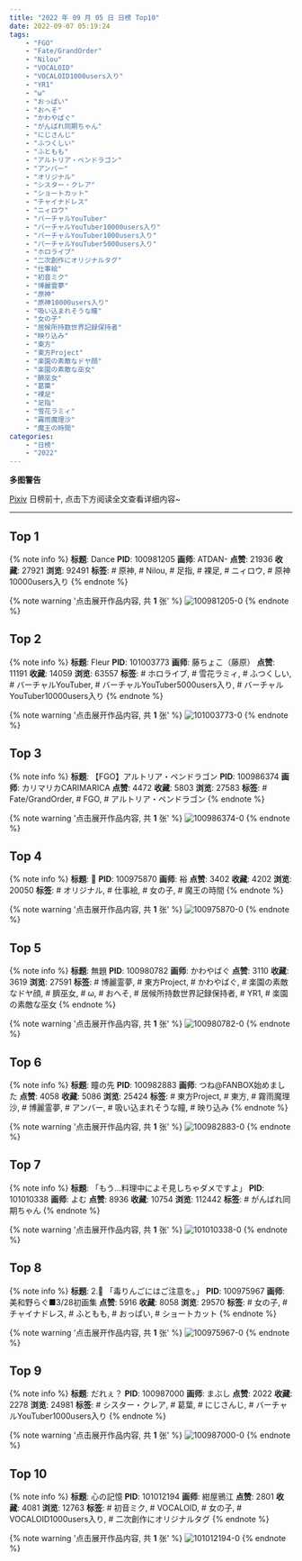 ```yaml
---
title: "2022 年 09 月 05 日 日榜 Top10"
date: 2022-09-07 05:19:24
tags:
    - "FGO"
    - "Fate/GrandOrder"
    - "Nilou"
    - "VOCALOID"
    - "VOCALOID1000users入り"
    - "YR1"
    - "ω"
    - "おっぱい"
    - "おへそ"
    - "かわやばぐ"
    - "がんばれ同期ちゃん"
    - "にじさんじ"
    - "ふつくしい"
    - "ふともも"
    - "アルトリア・ペンドラゴン"
    - "アンバー"
    - "オリジナル"
    - "シスター・クレア"
    - "ショートカット"
    - "チャイナドレス"
    - "ニィロウ"
    - "バーチャルYouTuber"
    - "バーチャルYouTuber10000users入り"
    - "バーチャルYouTuber1000users入り"
    - "バーチャルYouTuber5000users入り"
    - "ホロライブ"
    - "二次創作にオリジナルタグ"
    - "仕事絵"
    - "初音ミク"
    - "博麗霊夢"
    - "原神"
    - "原神10000users入り"
    - "吸い込まれそうな瞳"
    - "女の子"
    - "居候所持数世界記録保持者"
    - "映り込み"
    - "東方"
    - "東方Project"
    - "楽園の素敵なドヤ顔"
    - "楽園の素敵な巫女"
    - "臍巫女"
    - "葛葉"
    - "裸足"
    - "足指"
    - "雪花ラミィ"
    - "霧雨魔理沙"
    - "魔王の時間"
categories:
    - "日榜"
    - "2022"
---
```


<i class="fa fa-triangle-exclamation"></i>**多图警告**<i class="fa fa-triangle-exclamation"></i>

[Pixiv](https://www.pixiv.net/) 日榜前十, 点击下方阅读全文查看详细内容~

<!-- more -->

---

## Top 1

{% note info %}
**标题**: Dance
**PID**: 100981205 **画师**: ATDAN-
**点赞**: 21936 **收藏**: 27921 **浏览**: 92491
**标签**: # 原神, # Nilou, # 足指, # 裸足, # ニィロウ, # 原神10000users入り
{% endnote %}

{% note warning '点击展开作品内容, 共 **1** 张' %}
![100981205-0](https://i.pixiv.re/img-original/img/2022/09/04/13/10/09/100981205_p0.jpg)
{% endnote %}

## Top 2

{% note info %}
**标题**: Fleur
**PID**: 101003773 **画师**: 藤ちょこ（藤原）
**点赞**: 11191 **收藏**: 14059 **浏览**: 63557
**标签**: # ホロライブ, # 雪花ラミィ, # ふつくしい, # バーチャルYouTuber, # バーチャルYouTuber5000users入り, # バーチャルYouTuber10000users入り
{% endnote %}

{% note warning '点击展开作品内容, 共 **1** 张' %}
![101003773-0](https://i.pixiv.re/img-original/img/2022/09/05/00/00/13/101003773_p0.png)
{% endnote %}

## Top 3

{% note info %}
**标题**: 【FGO】アルトリア・ペンドラゴン
**PID**: 100986374 **画师**: カリマリカCARIMARICA
**点赞**: 4472 **收藏**: 5803 **浏览**: 27583
**标签**: # Fate/GrandOrder, # FGO, # アルトリア・ペンドラゴン
{% endnote %}

{% note warning '点击展开作品内容, 共 **1** 张' %}
![100986374-0](https://i.pixiv.re/img-original/img/2022/09/04/12/20/21/100986374_p0.png)
{% endnote %}

## Top 4

{% note info %}
**标题**: 🐼
**PID**: 100975870 **画师**: 裕
**点赞**: 3402 **收藏**: 4202 **浏览**: 20050
**标签**: # オリジナル, # 仕事絵, # 女の子, # 魔王の時間
{% endnote %}

{% note warning '点击展开作品内容, 共 **1** 张' %}
![100975870-0](https://i.pixiv.re/img-original/img/2022/09/04/00/00/03/100975870_p0.jpg)
{% endnote %}

## Top 5

{% note info %}
**标题**: 無題
**PID**: 100980782 **画师**: かわやばぐ
**点赞**: 3110 **收藏**: 3619 **浏览**: 27591
**标签**: # 博麗霊夢, # 東方Project, # かわやばぐ, # 楽園の素敵なドヤ顔, # 臍巫女, # ω, # おへそ, # 居候所持数世界記録保持者, # YR1, # 楽園の素敵な巫女
{% endnote %}

{% note warning '点击展开作品内容, 共 **1** 张' %}
![100980782-0](https://i.pixiv.re/img-original/img/2022/09/04/04/33/41/100980782_p0.jpg)
{% endnote %}

## Top 6

{% note info %}
**标题**: 瞳の先
**PID**: 100982883 **画师**: つね@FANBOX始めました
**点赞**: 4058 **收藏**: 5086 **浏览**: 25424
**标签**: # 東方Project, # 東方, # 霧雨魔理沙, # 博麗霊夢, # アンバー, # 吸い込まれそうな瞳, # 映り込み
{% endnote %}

{% note warning '点击展开作品内容, 共 **1** 张' %}
![100982883-0](https://i.pixiv.re/img-original/img/2022/09/04/08/41/20/100982883_p0.png)
{% endnote %}

## Top 7

{% note info %}
**标题**: 「もう…料理中によそ見しちゃダメですよ」
**PID**: 101010338 **画师**: よむ
**点赞**: 8936 **收藏**: 10754 **浏览**: 112442
**标签**: # がんばれ同期ちゃん
{% endnote %}

{% note warning '点击展开作品内容, 共 **1** 张' %}
![101010338-0](https://i.pixiv.re/img-original/img/2022/09/05/08/05/46/101010338_p0.png)
{% endnote %}

## Top 8

{% note info %}
**标题**: 2.🍎 「毒りんごにはご注意を。」
**PID**: 100975967 **画师**: 美和野らぐ■3/28初画集
**点赞**: 5916 **收藏**: 8058 **浏览**: 29570
**标签**: # 女の子, # チャイナドレス, # ふともも, # おっぱい, # ショートカット
{% endnote %}

{% note warning '点击展开作品内容, 共 **1** 张' %}
![100975967-0](https://i.pixiv.re/img-original/img/2022/09/04/00/00/22/100975967_p0.png)
{% endnote %}

## Top 9

{% note info %}
**标题**: だれぇ？
**PID**: 100987000 **画师**: まぶし
**点赞**: 2022 **收藏**: 2278 **浏览**: 24981
**标签**: # シスター・クレア, # 葛葉, # にじさんじ, # バーチャルYouTuber1000users入り
{% endnote %}

{% note warning '点击展开作品内容, 共 **1** 张' %}
![100987000-0](https://i.pixiv.re/img-original/img/2022/09/04/12/57/53/100987000_p0.jpg)
{% endnote %}

## Top 10

{% note info %}
**标题**: 心の記憶
**PID**: 101012194 **画师**: 紺屋鴉江
**点赞**: 2801 **收藏**: 4081 **浏览**: 12763
**标签**: # 初音ミク, # VOCALOID, # 女の子, # VOCALOID1000users入り, # 二次創作にオリジナルタグ
{% endnote %}

{% note warning '点击展开作品内容, 共 **1** 张' %}
![101012194-0](https://i.pixiv.re/img-original/img/2022/09/05/11/07/58/101012194_p0.jpg)
{% endnote %}
